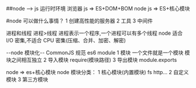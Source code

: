 ##node
——> js 运行时环境
浏览器 js => ES+DOM+BOM
node js => ES+核心模块

#node 可以做什么事情？
1 创建高性能的服务器
2 工具
3 中间件

进程和线程 进程>线程
进程表示一个程序,一个进程可以有多个线程
node 适合 I/O 密集,不适合 CPU 密集(压缩、合并、加密、解密)

--node 模块化--
CommonJS 规范 es6 module
1 模块 一个文件就是一个模块 模块之间相互独立
2 导入模块 require(模块路径)
3 导出模块 module.exports

node => es+核心模块
node 模块分类：
1 核心模块(内置模块) fs http... 2 自定义模块 3 第三方模块
